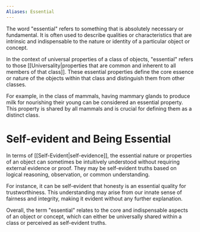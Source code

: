 ```yaml
---
Aliases: Essential
---
```



The word "essential" refers to something that is absolutely necessary or fundamental. It is often used to describe qualities or characteristics that are intrinsic and indispensable to the nature or identity of a particular object or concept.

In the context of universal properties of a class of objects, "essential" refers to those [[Universality|properties that are common and inherent to all members of that class]]. These essential properties define the core essence or nature of the objects within that class and distinguish them from other classes.

For example, in the class of mammals, having mammary glands to produce milk for nourishing their young can be considered an essential property. This property is shared by all mammals and is crucial for defining them as a distinct class.

# Self-evident and Being Essential
In terms of [[Self-Evident|self-evidence]], the essential nature or properties of an object can sometimes be intuitively understood without requiring external evidence or proof. They may be self-evident truths based on logical reasoning, observation, or common understanding.

For instance, it can be self-evident that honesty is an essential quality for trustworthiness. This understanding may arise from our innate sense of fairness and integrity, making it evident without any further explanation.

Overall, the term "essential" relates to the core and indispensable aspects of an object or concept, which can either be universally shared within a class or perceived as self-evident truths.